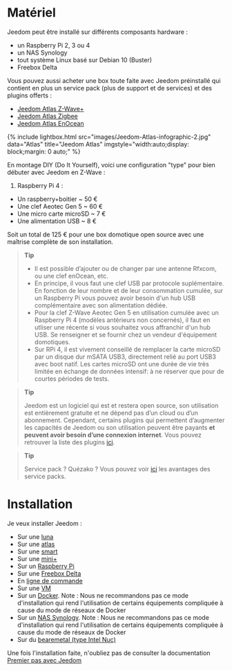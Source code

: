 # Matériel

Jeedom peut être installé sur différents composants hardware :

-   un Raspberry Pi 2, 3 ou 4 
-   un NAS Synology
-   tout système Linux basé sur Debian 10 (Buster)
-   Freebox Delta

Vous pouvez aussi acheter une box toute faite avec Jeedom préinstallé qui contient en plus un service pack (plus de support et de services) et des plugins offerts :

- [Jeedom Atlas Z-Wave+](https://www.domadoo.fr/fr/box-domotique/5847-jeedom-controleur-domotique-jeedom-atlas-z-wave.html)
- [Jeedom Atlas Zigbee](https://www.domadoo.fr/fr/box-domotique/5878-jeedom-controleur-domotique-jeedom-atlas-zigbee.html)
- [Jeedom Atlas EnOcean](https://www.domadoo.fr/fr/box-domotique/5877-jeedom-controleur-domotique-jeedom-atlas-enocean.html)

{% include lightbox.html src="images/Jeedom-Atlas-infographic-2.jpg" data="Atlas" title="Jeedom Atlas" imgstyle="width:auto;display: block;margin: 0 auto;" %}

En montage DIY (Do It Yourself), voici une configuration "type" pour bien débuter avec Jeedom en Z-Wave :

1.  Raspberry Pi 4 :

-   Un raspberry+boitier \~ 50 €
-   Une clef Aeotec Gen 5 \~ 60 €
-   Une micro carte microSD \~ 7 €
-   Une alimentation USB \~ 8 €

Soit un total de 125 € pour une box domotique open source avec une maîtrise complète de son installation.

> **Tip**
>
> - Il est possible d’ajouter ou de changer par une antenne Rfxcom, ou une clef enOcean, etc. 
> - En principe, il vous faut une clef USB par protocole suplémentaire. En fonction de leur nombre et de leur consommation cumulée, sur un Raspberry Pi vous pouvez avoir besoin d'un hub USB complémentaire avec son alimentation dédiée. 
> - Pour la clef Z-Wave Aeotec Gen 5 en utilisation cumulée avec un Raspberry Pi 4 (modèles antérieurs non concernés), il faut en utliser une récente si vous souhaitez vous affranchir d'un hub USB. Se renseigner et se fournir chez un vendeur d'équipement domotiques.
> - Sur RPi 4, il est vivement conseillé de remplacer la carte microSD par un disque dur mSATA USB3, directement relié au port USB3 avec boot natif. Les cartes microSD ont une durée de vie très limitée en échange de données intensif: à ne réserver que pour de courtes périodes de tests.

> **Tip**
>
> Jeedom est un logiciel qui est et restera open source, son utilisation est entièrement gratuite et ne dépend pas d’un cloud ou d’un abonnement. Cependant, certains plugins qui permettent d’augmenter les capacités de Jeedom ou son utilisation peuvent être payants **et peuvent avoir besoin d’une connexion internet**. Vous pouvez retrouver la liste des plugins [ici](http://market.jeedom.fr/index.php?v=d&p=market&type=plugin).

> **Tip**
>
> Service pack ? Quézako ? Vous pouvez voir [ici](https://blog.jeedom.com/?p=1215) les avantages des service packs.

# Installation

Je veux installer Jeedom :

- Sur une [luna](https://doc.jeedom.com/fr_FR/plugins/home%20automation%20protocol/luna)
- Sur une [atlas](https://doc.jeedom.com/fr_FR/installation/atlas)
- Sur une [smart](https://doc.jeedom.com/fr_FR/installation/smart)
- Sur une [mini+](https://doc.jeedom.com/fr_FR/installation/mini)
- Sur un [Raspberry Pi](https://doc.jeedom.com/fr_FR/installation/rpi)
- Sur une [Freebox Delta](https://doc.jeedom.com/fr_FR/installation/freeboxdelta)
- En [ligne de commande](https://doc.jeedom.com/fr_FR/installation/cli)
- Sur une [VM](https://doc.jeedom.com/fr_FR/installation/vm)
- Sur un [Docker](https://doc.jeedom.com/fr_FR/installation/docker). Note : Nous ne recommandons pas ce mode d'installation qui rend l'utilisation de certains équipements compliquée à cause du mode de réseaux de Docker
- Sur un [NAS Synology](https://doc.jeedom.com/fr_FR/installation/synology). Note : Nous ne recommandons pas ce mode d'installation qui rend l'utilisation de certains équipements compliquée à cause du mode de réseaux de Docker
- Sur du [bearemetal (type Intel Nuc)](https://doc.jeedom.com/fr_FR/installation/baremetal)

Une fois l'installation faite, n'oubliez pas de consulter la documentation [Premier pas avec Jeedom](https://doc.jeedom.com/fr_FR/premiers-pas/index)
